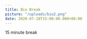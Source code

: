 ```yaml
---
title: Bio Break
picture: "/uploads/bio2.png"
date: 2020-07-28T15:00:00.000+00:00
---
```


15 minute break
